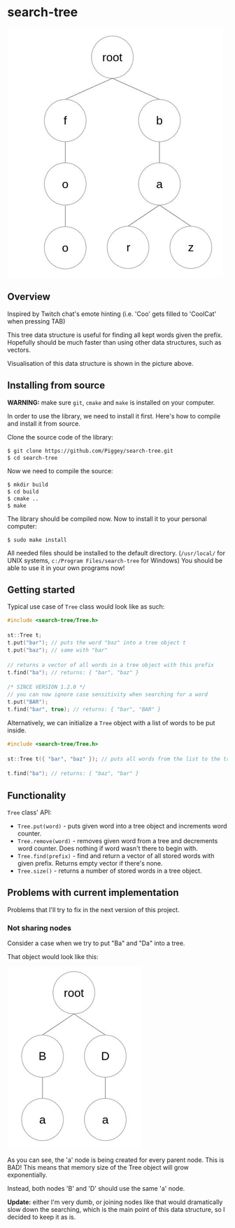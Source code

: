 # search-tree

![visualisation of the tree data structure](imgs/visualization.jpg)

## Overview
Inspired by Twitch chat's emote hinting (i.e. 'Coo' gets filled to 'CoolCat' when pressing TAB)

This tree data structure is useful for finding all kept words given the prefix.
Hopefully should be much faster than using other data structures, such as vectors.

Visualisation of this data structure is shown in the picture above.

## Installing from source
**WARNING:** make sure `git`, `cmake` and `make` is installed on your computer.

In order to use the library, we need to install it first. Here's how to compile and install it from source.

Clone the source code of the library:
```shell
$ git clone https://github.com/Piggey/search-tree.git
$ cd search-tree
```

Now we need to compile the source:
```shell
$ mkdir build
$ cd build
$ cmake ..
$ make
```

The library should be compiled now. Now to install it to your personal computer:
```shell
$ sudo make install
```

All needed files should be installed to the default directory. 
(`/usr/local/` for UNIX systems, `c:/Program Files/search-tree` for Windows) 
You should be able to use it in your own programs now!

## Getting started
Typical use case of `Tree` class would look like as such:
```c++
#include <search-tree/Tree.h>

st::Tree t;
t.put("bar"); // puts the word "baz" into a tree object t
t.put("baz"); // same with "bar"

// returns a vector of all words in a tree object with this prefix
t.find("ba"); // returns: { "bar", "baz" }

/* SINCE VERSION 1.2.0 */
// you can now ignore case sensitivity when searching for a word
t.put("BAR");
t.find("bar", true); // returns: { "bar", "BAR" }
```

Alternatively, we can initialize a `Tree` object with a list of words to be put inside.
```c++
#include <search-tree/Tree.h>

st::Tree t({ "bar", "baz" }); // puts all words from the list to the tree

t.find("ba"); // returns: { "baz", "bar" }
```

## Functionality
`Tree` class' API:
- `Tree.put(word)` - puts given word into a tree object and increments word counter.
- `Tree.remove(word)` - removes given word from a tree and decrements word counter. Does nothing if word wasn't there to begin with.
- `Tree.find(prefix)` - find and return a vector of all stored words with given prefix. Returns empty vector if there's none.
- `Tree.size()` - returns a number of stored words in a tree object.

## Problems with current implementation
Problems that I'll try to fix in the next version of this project.

### Not sharing nodes

Consider a case when we try to put "Ba" and "Da" into a tree.

That object would look like this:

![visualisation of a bad case](imgs/bad_case.jpg)

As you can see, the 'a' node is being created for every parent node. This is BAD!
This means that memory size of the Tree object will grow exponentially.

Instead, both nodes 'B' and 'D' should use the same 'a' node.

**Update:** either I'm very dumb, or joining nodes like that would dramatically slow down the searching,
which is the main point of this data structure, so I decided to keep it as is.
